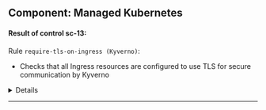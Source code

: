 

## Component: Managed Kubernetes


#### Result of control sc-13: 



Rule `require-tls-on-ingress (Kyverno)`:
- Checks that all Ingress resources are configured to use TLS for secure communication by Kyverno

<details><summary>Details</summary>


  - Subject UUID: 5a05004e-0f64-4cd4-a80b-728c43b63d20
    - Title: networking.k8s.io/v1/Ingress good-application default
    - Result: pass :white_check_mark:
    - Reason:
      ```
      validation rule 'require-tls' anyPattern[1] passed.
      ```


  - Subject UUID: 5824a687-1f63-4abf-95c5-2214707aa49c
    - Title: networking.k8s.io/v1/Ingress bad-application default
    - Result: failure :x:
    - Reason:
      ```
      validation error: Ingress must have TLS configured (hosts or secretName). rule require-tls[0] failed at path /metadata/annotations/nginx.ingress.kubernetes.io/force-ssl-redirect/ rule require-tls[1] failed at path /metadata/annotations/nginx.ingress.kubernetes.io/force-ssl-redirect/
      ```

</details>


---

